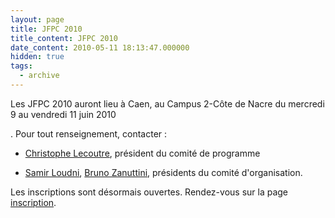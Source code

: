 ```yaml
---
layout: page
title: JFPC 2010
title_content: JFPC 2010
date_content: 2010-05-11 18:13:47.000000
hidden: true
tags:
  - archive
---
```

Les JFPC 2010 auront lieu à Caen, au Campus 2-Côte de Nacre du mercredi 9 au
vendredi 11 juin 2010



. Pour tout renseignement, contacter :





  * [Christophe Lecoutre](mailto:lecoutre@cril.fr), président du comité de programme 


  * [Samir Loudni](mailto:samir.loudni@unicaen.fr), [Bruno Zanuttini](mailto:bruno.zanuttini@info.unicaen.fr), présidents du comité d'organisation. 




Les inscriptions sont désormais ouvertes. Rendez-vous sur la page
[inscription](http://jfpc2010.greyc.fr/inscription.php).

